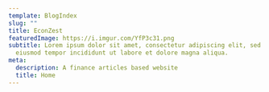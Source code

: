 ```yaml
---
template: BlogIndex
slug: ""
title: EconZest
featuredImage: https://i.imgur.com/YfP3c31.png
subtitle: Lorem ipsum dolor sit amet, consectetur adipiscing elit, sed do
  eiusmod tempor incididunt ut labore et dolore magna aliqua.
meta:
  description: A finance articles based website
  title: Home
---
```

